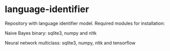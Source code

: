 # language-identifier
Repository with language identifier model. Required modules for installation:

Naive Bayes binary: sqlite3, numpy and nltk

Neural network multiclass: sqlite3, numpy, nltk and tensorflow

